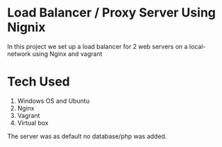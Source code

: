 # Load Balancer / Proxy Server Using Nignix 
In this project we set up a load balancer for 2 web servers on a local-network using Nginx and vagrant

# Tech Used 
1. Windows OS and Ubuntu 
2. Nginx 
3. Vagrant 
4. Virtual box

The server was as default no database/php was added.


